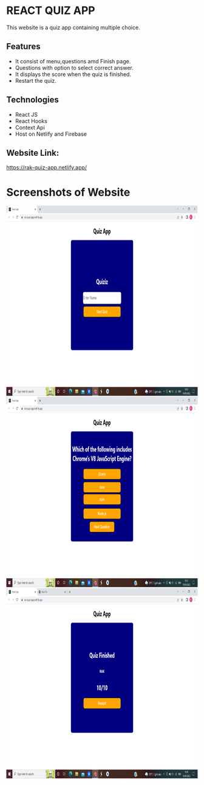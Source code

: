 # REACT QUIZ APP
This website is a quiz app containing multiple choice.

## Features
* It consist of menu,questions amd Finish page.
* Questions with option to select correct  answer.
* It displays the score when the quiz is finished.
* Restart the quiz.

## Technologies
* React JS 
* React Hooks
* Context Api
* Host on Netlify and Firebase

## Website Link: 
https://rak-quiz-app.netlify.app/

# Screenshots of Website

<img src="images/menu_page.png" height="500px"/>

<img src="images/questions_page.png" height="500px"/>

<img src="images/finish_page.png" height="500px"/>
